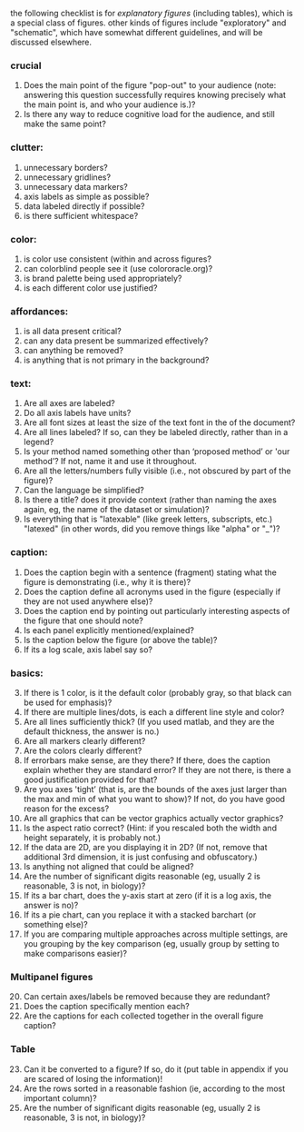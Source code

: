 the following checklist is for *explanatory figures* (including tables), which is a special class of figures. other kinds of figures include "exploratory" and "schematic", which have somewhat different guidelines, and will be discussed elsewhere.



### crucial

1. Does the main point of the figure "pop-out" to your audience (note: answering this question successfully requires knowing precisely what the main point is, and who your audience is.)?
2. Is there any way to reduce cognitive load for the audience, and still make the same point?

### clutter:

1. unnecessary borders?
2. unnecessary gridlines?
3. unnecessary data markers?
4. axis labels as simple as possible?
5. data labeled directly if possible?
6. is there sufficient whitespace?

### color:

1. is color use consistent (within and across figures?
2. can colorblind people see it (use colororacle.org)?
4. is brand palette being used appropriately?
5. is each different color use justified?

### affordances:

1. is all data present critical?
2. can any data present be summarized effectively?
3. can anything be removed?
4. is anything that is not primary in the background?



### text:

1. Are all axes are labeled?
2. Do all axis labels have units?
3. Are all font sizes at least the size of the text font in the of the document?
4. Are all lines labeled? If so, can they be labeled directly, rather than in a legend?
5. Is your method named something other than ‘proposed method’ or 'our method’? If not, name it and use it throughout.
6. Are all the letters/numbers fully visible (i.e., not obscured by part of the figure)?
7. Can the language be simplified?
8. Is there a title? does it provide context (rather than naming the axes again, eg, the name of the dataset or simulation)?
9. Is everything that is "latexable" (like greek letters, subscripts, etc.) "latexed" (in other words, did you remove things like "alpha" or "_")?

### caption:

1. Does the caption begin with a sentence (fragment) stating what the figure is demonstrating (i.e., why it is there)?  
2. Does the caption define all acronyms used in the figure (especially if they are not used anywhere else)?
3. Does the caption end by pointing out particularly interesting aspects of the figure that one should note?
4. Is each panel explicitly mentioned/explained?
5. Is the caption below the figure (or above the table)?
6. If its a log scale, axis label say so?

### basics:

3. If there is 1 color, is it the default color (probably gray, so that black can be used for emphasis)? 
4. If there are multiple lines/dots, is each a different line style and color?
5. Are all lines sufficiently thick? (If you used matlab, and they are the default thickness, the answer is no.)
6. Are all markers clearly different?
7. Are the colors clearly different?
10. If errorbars make sense, are they there?  If there, does the caption explain whether they are standard error? If they are not there, is there a good justification provided for that?
12. Are you axes 'tight’ (that is, are the bounds of the axes just larger than the max and min of what you want to show)? If not, do you have good reason for the excess?
13. Are all graphics that can be vector graphics actually vector graphics? 
15. Is the aspect ratio correct? (Hint: if you rescaled both the width and height separately, it is probably not.)
16. If the data are 2D, are you displaying it in 2D? (If not, remove that additional 3rd dimension, it is just confusing and obfuscatory.)
17. Is anything not aligned that could be aligned?
14. Are the number of significant digits reasonable (eg, usually 2 is reasonable, 3 is not, in biology)?
18. If its a bar chart, does the y-axis start at zero (if it is a log axis, the answer is no)?  
19. If its a pie chart, can you replace it with a stacked barchart (or something else)?
20.  If you are comparing multiple approaches across multiple settings, are you grouping by the key comparison (eg, usually group by setting to make comparisons easier)?


### Multipanel figures

20. Can certain axes/labels be removed because they are redundant?
21. Does the caption specifically mention each?
22. Are the captions for each collected together in the overall figure caption?

### Table

23. Can it be converted to a figure? If so, do it (put table in appendix if you are scared of losing the information)!
24. Are the rows sorted in a reasonable fashion (ie, according to the most important column)?
14. Are the number of significant digits reasonable (eg, usually 2 is reasonable, 3 is not, in biology)?
